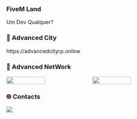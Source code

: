<h3>FiveM Land</h3>
<p style="text-align:left">
Um Dev Qualquer?</div>
</p>
<h3>🔗 Advanced City</h3> 
https://advancedcityrp.online
<br>
<h3>📌 Advanced NetWork</h3>
<div style="display:flex;">
<img width="45%" src="https://github-readme-stats.vercel.app/api?username=Dn099z1&layout=compact&theme=merko&show_icons=true&hide_border=true"/>
<img width="45%" src="https://github-readme-stats.vercel.app/api?username=lucaspks42&layout=compact&theme=merko&show_icons=true&hide_border=true"/>
</div>
<h3>🌐 Contacts</h3>
<a href="https://discord.gg/Zdaqj5EM5Z"><img src="https://img.shields.io/discord/873627273738203197?style=for-the-badge&logo=discord&labelColor=7289da&logoColor=white&color=2c2f33&label=Discord"/></a>

